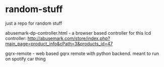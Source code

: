 # random-stuff
just a repo for random stuff

abusemark-dp-controller.html - a browser based controller for this lcd controller: http://abusemark.com/store/index.php?main_page=product_info&cPath=3&products_id=47

gqrx-remote - web based gqrx remote with python backend. meant to run on spotify car thing
